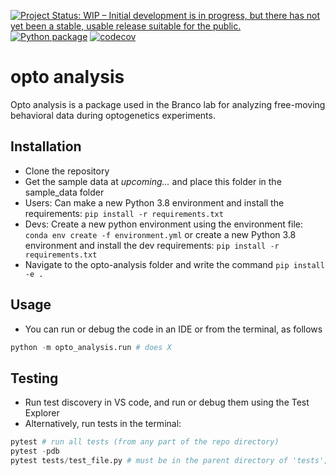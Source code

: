 [![Project Status: WIP – Initial development is in progress, but there has not yet been a stable, usable release suitable for the public.](https://www.repostatus.org/badges/latest/wip.svg)](https://www.repostatus.org/#wip)
[![Python package](https://github.com/philshams/opto-analysis/actions/workflows/github-actions.yml/badge.svg)](https://github.com/philshams/opto-analysis/actions/workflows/github-actions.yml)
[![codecov](https://codecov.io/gh/philshams/opto-analysis/branch/master/graph/badge.svg?token=IDLENSLEP4)](https://codecov.io/gh/philshams/opto-analysis)

# opto analysis

Opto analysis is a package used in the Branco lab for analyzing free-moving behavioral data during optogenetics experiments.

## Installation

- Clone the repository
- Get the sample data at _upcoming..._ and place this folder in the sample_data folder
- Users: Can make a new Python 3.8 environment and install the requirements:
```pip install -r requirements.txt```
- Devs: Create a new python environment using the environment file: ```conda env create -f environment.yml``` or create a new Python 3.8 environment and install the dev requirements: ```pip install -r requirements.txt```
- Navigate to the opto-analysis folder and write the command ```pip install -e .```

## Usage

- You can run or debug the code in an IDE or from the terminal, as follows
```python
python -m opto_analysis.run # does X
```

## Testing
- Run test discovery in VS code, and run or debug them using the Test Explorer
- Alternatively, run tests in the terminal:
```python
pytest # run all tests (from any part of the repo directory)
pytest -pdb
pytest tests/test_file.py # must be in the parent directory of 'tests'; this will just test "file"
```

